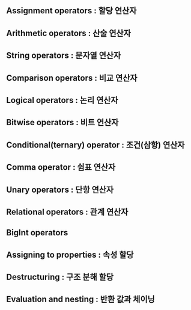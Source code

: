 ## Assignment operators : 할당 연산자

## Arithmetic operators : 산술 연산자

## String operators : 문자열 연산자

## Comparison operators : 비교 연산자

## Logical operators : 논리 연산자

## Bitwise operators : 비트 연산자

## Conditional(ternary) operator : 조건(삼항) 연산자

## Comma operator : 쉼표 연산자

## Unary operators : 단항 연산자

## Relational operators : 관계 연산자

## BigInt operators

## Assigning to properties : 속성 할당

## Destructuring : 구조 분해 할당

## Evaluation and nesting : 반환 값과 체이닝

